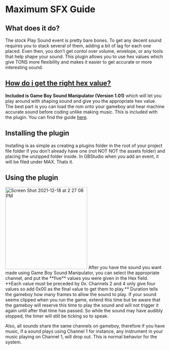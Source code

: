 # Maximum SFX Guide

## What does it do?
The stock Play Sound event is pretty bare bones. To get any decent sound requires you to stack several of them, adding a bit of lag for each one placed. Even then, you don’t get contol over volume, envelope, or any tools that help shape your sound. This plugin allows you to use hex values which give TONS more flexibility and makes it easier to get accurate or more interesting sound.

## [How do i get the right hex value?](https://github.com/dochardware/GBStudio-Plugins/blob/c0e756bcdd718b35b19dc751e82fe94124532a79/Creating%20SFX%20Quick%20Guide.md)
**Included is Game Boy Sound Manipulator (Version 1.01)** which will let you play around with shaping sound and give you the appropriate hex value. The best part is you can load the rom onto your gameboy and hear machine accurate sound before coding unlike making music. This is included with the plugin. You can find the guide [here](https://github.com/dochardware/GBStudio-Plugins/blob/c0e756bcdd718b35b19dc751e82fe94124532a79/Creating%20SFX%20Quick%20Guide.md).

## Installing the plugin
Installing is as simple as creating a plugins folder in the root of your project file folder if you don’t already have one (not NOT NOT the assets folder) and placing the unzipped folder inside. In GBStudio when you add an event, it will be filed under MAX. Thats it. 

## Using the plugin
<img width="258" alt="Screen Shot 2021-12-18 at 2 27 08 PM" src="https://user-images.githubusercontent.com/1316677/147362590-6ab3f979-f16e-44c9-a4a3-f267814357ba.png">
After you have the sound you want made using Game Boy Sound Manipulator, you can select the appropriate channel, and put the **five** values you were given in the Hex field. **Each value must be preceded by 0x. Channels 2 and 4 only give four values so add 0x00 as the final value to get them to play.** Duration tells the gameboy how many frames to allow the sound to play. If your sound seems clipped when you run the game, extend this time but be aware that the gameboy will reserve this time to play the sound and will not trigger it again until after that time has passed. So while the sound may have audibly stopped, the timer will still be ticking so to speak.

Also, all sounds share the same channels on gameboy, therefore if you have music, if a sound plays using Channel 1 for instance, any instrument in your music playing on Channel 1, will drop out. This is normal behavior for the system.
